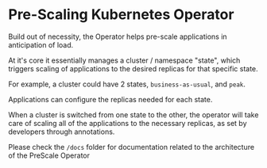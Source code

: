 # Pre-Scaling Kubernetes Operator

Build out of necessity, the Operator helps pre-scale applications in anticipation of load.

At it's core it essentially manages a cluster / namespace "state", 
which triggers scaling of applications to the desired replicas for that specific state.

For example, a cluster could have 2 states, `business-as-usual`, and `peak`.

Applications can configure the replicas needed for each state.
 
When a cluster is switched from one state to the other, 
the operator will take care of scaling all of the applications to the necessary replicas,
as set by developers through annotations.

Please check the `/docs` folder for documentation related to the architecture of the PreScale Operator 
